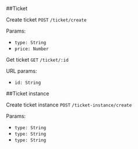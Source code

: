 ##Ticket

Create ticket 
``POST``
``/ticket/create``

Params:
- ``type: String``
- ``price: Number``

Get ticket
``GET``
``/ticket/:id``

URL params:
- ``id: String``

##Ticket instance

Create ticket instance
``POST``
``/ticket-instance/create``

Params:
- ``type: String``
- ``type: String``
- ``type: String``

